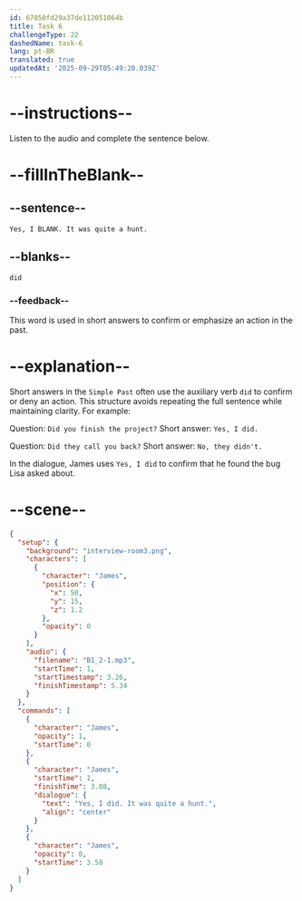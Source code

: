 ```yaml
---
id: 67050fd29a37de112051064b
title: Task 6
challengeType: 22
dashedName: task-6
lang: pt-BR
translated: true
updatedAt: '2025-09-29T05:49:20.039Z'
---
```


<!-- (Audio) James: Yes, I did. It was quite a hunt. -->

# --instructions--

Listen to the audio and complete the sentence below.

# --fillInTheBlank--

## --sentence--

`Yes, I BLANK. It was quite a hunt.`

## --blanks--

`did`

### --feedback--

This word is used in short answers to confirm or emphasize an action in the past.

# --explanation--

Short answers in the `Simple Past` often use the auxiliary verb `did` to confirm or deny an action. This structure avoids repeating the full sentence while maintaining clarity. For example:

Question: `Did you finish the project?` 
Short answer: `Yes, I did.`

Question: `Did they call you back?`
Short answer: `No, they didn't.`

In the dialogue, James uses `Yes, I did` to confirm that he found the bug Lisa asked about.

# --scene--

```json
{
  "setup": {
    "background": "interview-room3.png",
    "characters": [
      {
        "character": "James",
        "position": {
          "x": 50,
          "y": 15,
          "z": 1.2
        },
        "opacity": 0
      }
    ],
    "audio": {
      "filename": "B1_2-1.mp3",
      "startTime": 1,
      "startTimestamp": 3.26,
      "finishTimestamp": 5.34
    }
  },
  "commands": [
    {
      "character": "James",
      "opacity": 1,
      "startTime": 0
    },
    {
      "character": "James",
      "startTime": 1,
      "finishTime": 3.08,
      "dialogue": {
        "text": "Yes, I did. It was quite a hunt.",
        "align": "center"
      }
    },
    {
      "character": "James",
      "opacity": 0,
      "startTime": 3.58
    }
  ]
}
```
